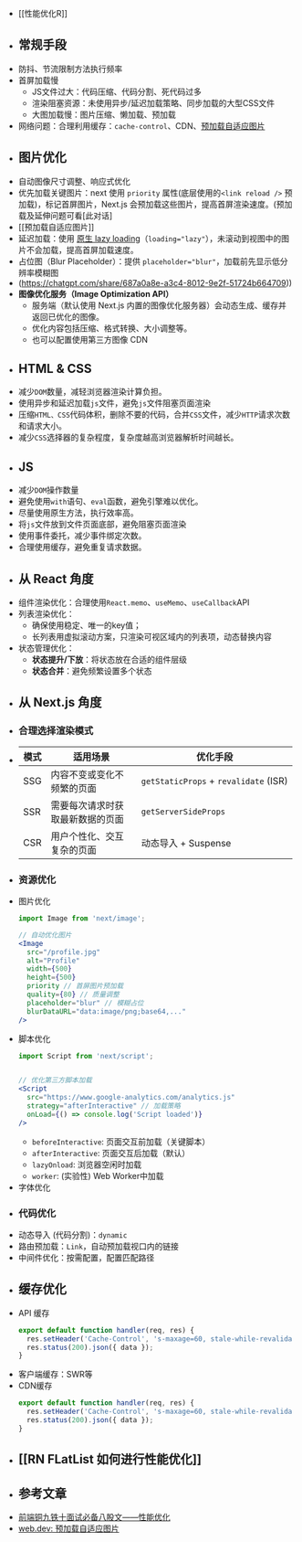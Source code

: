 - [[性能优化R]]
- ## 常规手段
- 防抖、节流限制方法执行频率
- 首屏加载慢
	- JS文件过大：代码压缩、代码分割、死代码过多
	- 渲染阻塞资源：未使用异步/延迟加载策略、同步加载的大型CSS文件
	- 大图加载慢：图片压缩、懒加载、预加载
- 网络问题：合理利用缓存：`cache-control`、CDN、[预加载自适应图片](https://web.dev/articles/preload-responsive-images?hl=zh-cn)
- ## 图片优化
- 自动图像尺寸调整、响应式优化
- 优先加载关键图片：next 使用 `priority` 属性(底层使用的`<link reload />` 预加载)，标记首屏图片，Next.js 会预加载这些图片，提高首屏渲染速度。(预加载及延伸问题可看[此对话]
- [[预加载自适应图片]]
- 延迟加载：使用 [原生 lazy loading](https://developer.mozilla.org/en-US/docs/Web/Performance/Lazy_loading)（`loading="lazy"`），未滚动到视图中的图片不会加载，提高首屏加载速度。
- 占位图（Blur Placeholder）：提供 `placeholder="blur"`，加载前先显示低分辨率模糊图
- (https://chatgpt.com/share/687a0a8e-a3c4-8012-9e2f-51724b664709))
- **图像优化服务（Image Optimization API）**
	- 服务端（默认使用 Next.js 内置的图像优化服务器）会动态生成、缓存并返回已优化的图像。
	- 优化内容包括压缩、格式转换、大小调整等。
	- 也可以配置使用第三方图像 CDN
- ## HTML & CSS
- 减少`DOM`数量，减轻浏览器渲染计算负担。
- 使用异步和延迟加载`js`文件，避免`js`文件阻塞页面渲染
- 压缩`HTML、CSS`代码体积，删除不要的代码，合并`CSS`文件，减少`HTTP`请求次数和请求大小。
- 减少`CSS`选择器的复杂程度，复杂度越高浏览器解析时间越长。
- ## JS
- 减少`DOM`操作数量
- 避免使用`with`语句、`eval`函数，避免引擎难以优化。
- 尽量使用原生方法，执行效率高。
- 将`js`文件放到文件页面底部，避免阻塞页面渲染
- 使用事件委托，减少事件绑定次数。
- 合理使用缓存，避免重复请求数据。
- ## 从 React 角度
- 组件渲染优化：合理使用`React.memo`、`useMemo`、`useCallback`API
- 列表渲染优化：
	- 确保使用稳定、唯一的key值；
	- 长列表用虚拟滚动方案，只渲染可视区域内的列表项，动态替换内容
- 状态管理优化：
	- **状态提升/下放**：将状态放在合适的组件层级
	- **状态合并**：避免频繁设置多个状态
- ## 从 Next.js 角度
- ### 合理选择渲染模式
- | 模式 | 适用场景 | 优化手段 |
  | ---- | ---- | ---- |
  | SSG | 内容不变或变化不频繁的页面 | `getStaticProps` + `revalidate` (ISR) |
  | SSR | 需要每次请求时获取最新数据的页面 | `getServerSideProps` |
  | CSR | 用户个性化、交互复杂的页面 | 动态导入 + Suspense |
- ### 资源优化
- 图片优化
  ```jsx
  import Image from 'next/image';
  
  // 自动优化图片
  <Image
    src="/profile.jpg"
    alt="Profile"
    width={500}
    height={500}
    priority // 首屏图片预加载
    quality={80} // 质量调整
    placeholder="blur" // 模糊占位
    blurDataURL="data:image/png;base64,..."
  />
  ```
- 脚本优化
  ```jsx
  import Script from 'next/script';
  
  
  // 优化第三方脚本加载
  <Script
    src="https://www.google-analytics.com/analytics.js"
    strategy="afterInteractive" // 加载策略
    onLoad={() => console.log('Script loaded')}
  />
  ```
	- `beforeInteractive`: 页面交互前加载（关键脚本）
	- `afterInteractive`: 页面交互后加载（默认）
	- `lazyOnload`: 浏览器空闲时加载
	- `worker`: (实验性) Web Worker中加载
- 字体优化
- ### 代码优化
- 动态导入 (代码分割)：`dynamic`
- 路由预加载：`Link`，自动预加载视口内的链接
- 中间件优化：按需配置，配置匹配路径
- ## 缓存优化
- API 缓存
  ```javascript
  export default function handler(req, res) {
    res.setHeader('Cache-Control', 's-maxage=60, stale-while-revalidate=120');
    res.status(200).json({ data });
  }
  ```
- 客户端缓存：SWR等
- CDN缓存
  ```javascript
  export default function handler(req, res) {
    res.setHeader('Cache-Control', 's-maxage=60, stale-while-revalidate=120');
    res.status(200).json({ data });
  }
  ```
- ## [[RN FLatList 如何进行性能优化]]
- ## 参考文章
- [前端铜九铁十面试必备八股文——性能优化](https://juejin.cn/post/7273119689185673253)
- [web.dev: 预加载自适应图片](https://web.dev/articles/preload-responsive-images?hl=zh-cn)